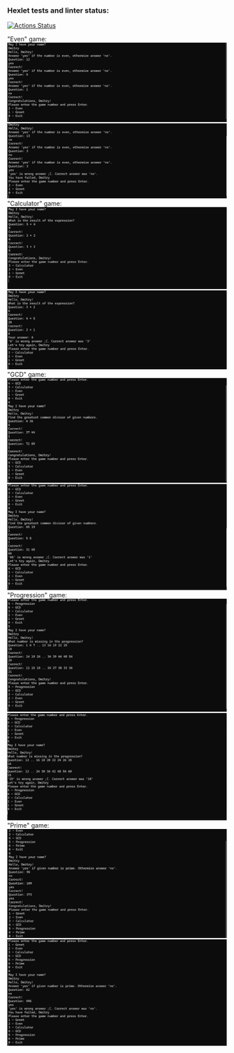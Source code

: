 ### Hexlet tests and linter status:
[![Actions Status](https://github.com/monsterius/java-project-61/actions/workflows/hexlet-check.yml/badge.svg)](https://github.com/monsterius/java-project-61/actions)

"Even" game:
![even-2.png](images/even-1.png)
![even-3.png](images/even-2.png)
"Calculator" game:
![calc-1.png](images/calc-1.png)
![calc-2.png](images/calc-2.png)
"GCD" game: 
![GCD-1.png](images/GCD-1.png)
![GCD-2.png](images/GCD-2.png)
"Progression" game:
![prog-1.png](images/prog-1.png)
![prog-2.png](images/prog-2.png)
"Prime" game:
![prime-1.png](images/prime-1.png)
![prime-2.png](images/prime-2.png)